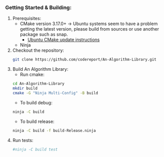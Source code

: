 ### Getting Started & Building:
1. Prerequisites:
   * CMake version 3.17.0+ -> Ubuntu systems seem to have a problem getting the latest version, please build from sources or use another package such as snap. 
     * [Ubuntu CMake update instructions](https://apt.kitware.com/)
   * Ninja
2. Checkout the repository:
    ```sh
    git clone https://github.com/codereport/An-Algorithm-Library.git
    ```
3. Build An Algorithm Library:    
   * Run cmake:
    ```sh
    cd An-Algorithm-Library
    mkdir build
    cmake -G "Ninja Multi-Config" -B build
    ```
   * To build debug:
    ```sh
    ninja -C build 
    ```
   * To build release:
    ```sh
    ninja -C build -f build-Release.ninja
    ```
4. Run tests:
    ```sh
    #ninja -C build test
    ```